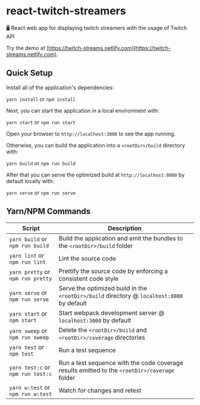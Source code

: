 # react-twitch-streamers

🖥 React web app for displaying twitch streamers with the usage of Twitch API

Try the demo at [https://twitch-streams.netlify.com](https://twitch-streams.netlify.com).

## Quick Setup

Install all of the application's dependencies:

`yarn install` or `npm install`

Next, you can start the application in a local environment with:

`yarn start` or `npm run start`

Open your browser to `http://localhost:3000` to see the app running.

Otherwise, you can build the application into a `<rootDir>/build` directory with:

`yarn build` or `npm run build`

After that you can serve the optimized build at `http://localhost:8080` by default locally with:

`yarn serve` or `npm run serve`

## Yarn/NPM Commands

| Script                            | Description                                                                                   |
| --------------------------------- | --------------------------------------------------------------------------------------------- |
| `yarn build` or `npm run build`   | Build the application and emit the bundles to the `<rootDir>/build` folder                    |
| `yarn lint` or `npm run lint`     | Lint the source code                                                                          |
| `yarn pretty` or `npm run pretty` | Prettify the source code by enforcing a consistent code style                                 |
| `yarn serve` or `npm run serve`   | Serve the optimized build in the `<rootDir>/build` directory @ `localhost:8080` by default    |
| `yarn start` or `npm start`       | Start webpack development server @ `localhost:3000` by default                                |
| `yarn sweep` or `npm run sweep`   | Delete the `<rootDir>/build` and `<rootDir>/coverage` directories                             |
| `yarn test` or `npm test`         | Run a test sequence                                                                           |
| `yarn test:c` or `npm run test:c` | Run a test sequence with the code coverage results emitted to the `<rootDir>/coverage` folder |
| `yarn w:test` or `npm run w:test` | Watch for changes and retest                                                                  |
